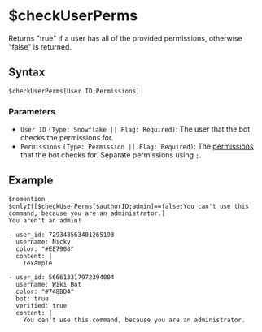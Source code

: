 # $checkUserPerms
Returns "true" if a user has all of the provided permissions, otherwise "false" is returned.

## Syntax
```
$checkUserPerms[User ID;Permissions]
```

### Parameters
- `User ID` `(Type: Snowflake || Flag: Required)`: The user that the bot checks the permissions for.
- `Permissions` `(Type: Permission || Flag: Required)`: The [permissions](../resources/permissions.md) that the bot checks for. Separate permissions using `;`.

## Example
```
$nomention
$onlyIf[$checkUserPerms[$authorID;admin]==false;You can't use this command, because you are an administrator.] 
You aren't an admin!
```
``` discord yaml
- user_id: 729343563401265193
  username: Nicky
  color: "#EE7908"
  content: |
    !example

- user_id: 566613317972394004
  username: Wiki Bot
  color: "#748BD4"
  bot: true
  verified: true
  content: |
    You can't use this command, because you are an administrator.
```
